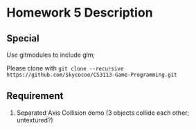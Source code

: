 # Homework 5 Description

## Special

Use gitmodules to include glm;

Please clone with ```git clone --recursive https://github.com/Skycocoo/CS3113-Game-Programming.git```

## Requirement

1. Separated Axis Collision demo (3 objects collide each other; untextured?)
